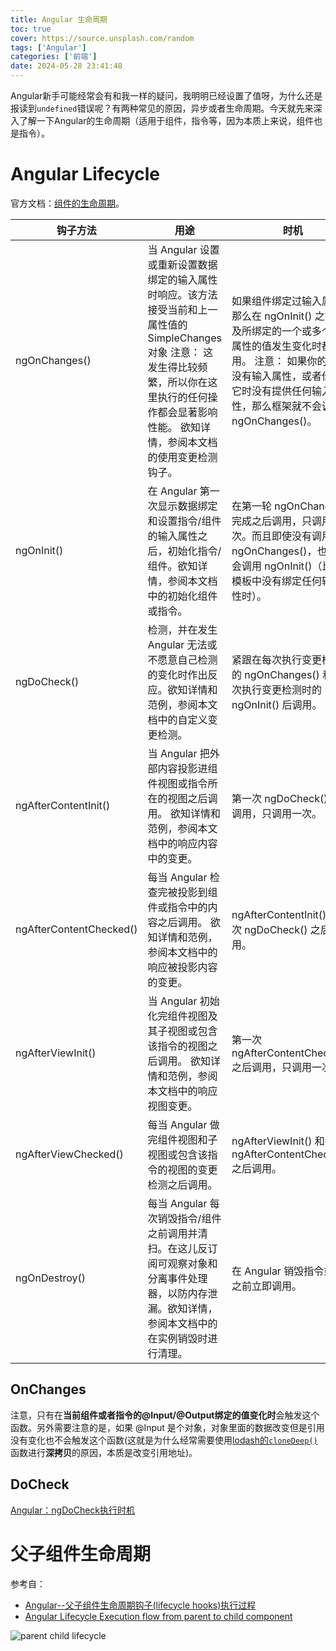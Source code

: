```yaml
---
title: Angular 生命周期
toc: true
cover: https://source.unsplash.com/random
tags: ['Angular']
categories: ['前端']
date: 2024-05-28 23:41:48
---
```


Angular新手可能经常会有和我一样的疑问，我明明已经设置了值呀，为什么还是报读到`undefined`错误呢？有两种常见的原因，异步或者生命周期。今天就先来深入了解一下Angular的生命周期（适用于组件，指令等，因为本质上来说，组件也是指令）。

<!-- more -->

# Angular Lifecycle

官方文档：[组件的生命周期](https://angular.cn/guide/lifecycle-hooks)。

| 钩子方法                | 用途                                                                                                                                                                                                             | 时机                                                                                                                                                                                                        |
| ----------------------- | ---------------------------------------------------------------------------------------------------------------------------------------------------------------------------------------------------------------- | ----------------------------------------------------------------------------------------------------------------------------------------------------------------------------------------------------------- |
| ngOnChanges()           | 当 Angular 设置或重新设置数据绑定的输入属性时响应。该方法接受当前和上一属性值的 SimpleChanges对象 注意： 这发生得比较频繁，所以你在这里执行的任何操作都会显著影响性能。 欲知详情，参阅本文档的使用变更检测钩子。 | 如果组件绑定过输入属性，那么在 ngOnInit() 之前以及所绑定的一个或多个输入属性的值发生变化时都会调用。 注意： 如果你的组件没有输入属性，或者你使用它时没有提供任何输入属性，那么框架就不会调用ngOnChanges()。 |
| ngOnInit()              | 在 Angular 第一次显示数据绑定和设置指令/组件的输入属性之后，初始化指令/组件。欲知详情，参阅本文档中的初始化组件或指令。                                                                                          | 在第一轮 ngOnChanges() 完成之后调用，只调用一次。而且即使没有调用过 ngOnChanges()，也仍然会调用 ngOnInit()（比如当模板中没有绑定任何输入属性时）。                                                          |
| ngDoCheck()             | 检测，并在发生 Angular 无法或不愿意自己检测的变化时作出反应。欲知详情和范例，参阅本文档中的自定义变更检测。                                                                                                      | 紧跟在每次执行变更检测时的 ngOnChanges() 和 首次执行变更检测时的 ngOnInit() 后调用。                                                                                                                        |
| ngAfterContentInit()    | 当 Angular 把外部内容投影进组件视图或指令所在的视图之后调用。 欲知详情和范例，参阅本文档中的响应内容中的变更。                                                                                                   | 第一次 ngDoCheck() 之后调用，只调用一次。                                                                                                                                                                   |
| ngAfterContentChecked() | 每当 Angular 检查完被投影到组件或指令中的内容之后调用。 欲知详情和范例，参阅本文档中的响应被投影内容的变更。                                                                                                     | ngAfterContentInit() 和每次 ngDoCheck() 之后调用。                                                                                                                                                          |
| ngAfterViewInit()       | 当 Angular 初始化完组件视图及其子视图或包含该指令的视图之后调用。 欲知详情和范例，参阅本文档中的响应视图变更。                                                                                                   | 第一次 ngAfterContentChecked() 之后调用，只调用一次。                                                                                                                                                       |
| ngAfterViewChecked()    | 每当 Angular 做完组件视图和子视图或包含该指令的视图的变更检测之后调用。                                                                                                                                          | ngAfterViewInit() 和每次 ngAfterContentChecked() 之后调用。                                                                                                                                                 |
| ngOnDestroy()           | 每当 Angular 每次销毁指令/组件之前调用并清扫。在这儿反订阅可观察对象和分离事件处理器，以防内存泄漏。欲知详情，参阅本文档中的在实例销毁时进行清理。                                                               | 在 Angular 销毁指令或组件之前立即调用。                                                                                                                                                                     |

## OnChanges
注意，只有在**当前组件或者指令的@Input/@Output绑定的值变化时**会触发这个函数。另外需要注意的是，如果 @Input 是个对象，对象里面的数据改变但是引用没有变化也不会触发这个函数(这就是为什么经常需要使用[lodash的`cloneDeep()`](https://www.lodashjs.com/docs/lodash.cloneDeep)函数进行**深拷贝**的原因，本质是改变引用地址)。

## DoCheck
[Angular：ngDoCheck执行时机](https://limeii.github.io/2019/06/angular-ngdocheck-onpush-strategy/)

# 父子组件生命周期

参考自：
- [Angular--父子组件生命周期钩子(lifecycle hooks)执行过程](https://www.cnblogs.com/sparkler/p/16864656.html)
- [Angular Lifecycle Execution flow from parent to child component](https://chauhansawatantra.medium.com/angular-lifecycle-execution-flow-from-parent-to-child-component-f6303c42478)

![parent child lifecycle](image.png)

